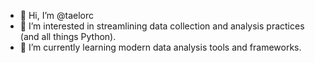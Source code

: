 - 👋 Hi, I’m @taelorc
- 👀 I’m interested in streamlining data collection and analysis practices (and all things Python).
- 🌱 I’m currently learning modern data analysis tools and frameworks.

<!---
taelorc/taelorc is a ✨ special ✨ repository because its `README.md` (this file) appears on your GitHub profile.
You can click the Preview link to take a look at your changes.
--->
